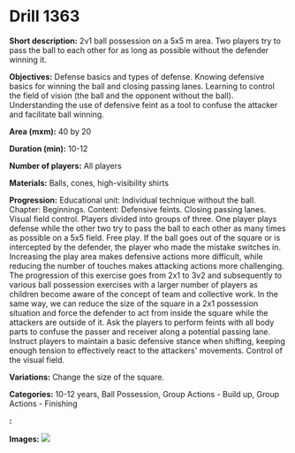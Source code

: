 # Drill 1363

**Short description:**
2v1 ball possession on a 5x5 m area. Two players try to pass the ball to each other for as long as possible without the defender winning it.

**Objectives:**
Defense basics and types of defense. Knowing defensive basics for winning the ball and closing passing lanes. Learning to control the field of vision (the ball and the opponent without the ball). Understanding the use of defensive feint as a tool to confuse the attacker and facilitate ball winning.

**Area (mxm):**
40 by 20

**Duration (min):**
10-12

**Number of players:**
All players

**Materials:**
Balls, cones, high-visibility shirts

**Progression:**
Educational unit: Individual technique without the ball. Chapter: Beginnings. Content: Defensive feints. Closing passing lanes. Visual field control. Players divided into groups of three. One player plays defense while the other two try to pass the ball to each other as many times as possible on a 5x5 field. Free play. If the ball goes out of the square or is intercepted by the defender, the player who made the mistake switches in. Increasing the play area makes defensive actions more difficult, while reducing the number of touches makes attacking actions more challenging. The progression of this exercise goes from 2x1 to 3v2 and subsequently to various ball possession exercises with a larger number of players as children become aware of the concept of team and collective work. In the same way, we can reduce the size of the square in a 2x1 possession situation and force the defender to act from inside the square while the attackers are outside of it. Ask the players to perform feints with all body parts to confuse the passer and receiver along a potential passing lane. Instruct players to maintain a basic defensive stance when shifting, keeping enough tension to effectively react to the attackers' movements. Control of the visual field.

**Variations:**
Change the size of the square.

**Categories:**
10-12 years, Ball Possession, Group Actions - Build up, Group Actions - Finishing

**:**


**Images:**
![](https://www.coachingfutsal.com/\images\f6f0dc93-825a-4bf2-bc50-560a37a06e1a_167.png)

